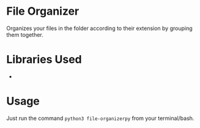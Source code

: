 # File Organizer
Organizes your files in the folder according to their extension by grouping them together.

# Libraries Used
- 

# Usage
Just run the command `python3 file-organizerpy` from your terminal/bash.
